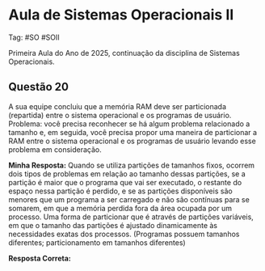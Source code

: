 # Aula de Sistemas Operacionais II

Tag: #SO  #SOII

Primeira Aula do Ano de 2025, continuação da disciplina de Sistemas Operacionais.

## Questão 20

A sua equipe concluiu que a memória RAM deve ser particionada (repartida) entre o sistema operacional e os programas de usuário. Problema: você precisa reconhecer se há algum problema relacionado a tamanho e, em seguida, você precisa propor uma maneira de particionar a RAM entre o sistema operacional e os programas de usuário levando esse problema em consideração.

**Minha Resposta:** Quando se utiliza partições de tamanhos fixos, ocorrem dois tipos de problemas em relação ao tamanho dessas partições, se a partição é maior que o programa que vai ser executado, o restante do espaço nessa partição é perdido, e se as partições disponíveis são menores que um programa a ser carregado e não são contínuas para se somarem, em que a memória perdida fora da área ocupada por um processo. Uma forma de particionar que é através de partições variáveis, em que o tamanho das partições é ajustado dinamicamente às necessidades exatas dos processos. (Programas possuem tamanhos diferentes; particionamento em tamanhos diferentes)

**Resposta Correta:** 

